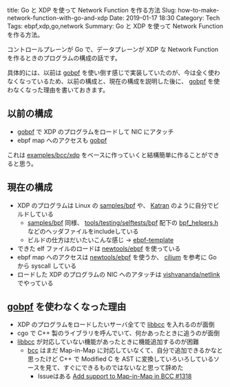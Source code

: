 title: Go と XDP を使って Network Function を作る方法
Slug: how-to-make-network-function-with-go-and-xdp
Date: 2019-01-17 18:30
Category: Tech
Tags: ebpf,xdp,go,network
Summary: Go と XDP を使って Network Function を作る方法。

コントロールプレーンが Go で、データプレーンが XDP な Network Function を作るときのプログラムの構成の話です。

具体的には、以前は [gobpf][1] を使い倒す感じで実装していたのが、今は全く使わなくなっているため、以前の構成と、現在の構成を説明した後に、 [gobpf][1] を使わなくなった理由を書いておきます。

## 以前の構成

* [gobpf][1] で XDP のプログラムをロードして NIC にアタッチ
* ebpf map へのアクセスも [gobpf][1]

これは [examples/bcc/xdp][10] をベースに作っていくと結構簡単に作ることができると思う。

## 現在の構成

* XDP のプログラムは Linux の [samples/bpf][4] や、 [Katran][5] のように自分でビルドしている
    * [samples/bpf][4] 同様、 [tools/testing/selftests/bpf][6] 配下の [bpf_helpers.h][7] などのヘッダファイルをincludeしている
    * ビルドの仕方はだいたいこんな感じ -> [ebpf-template](https://github.com/higebu/ebpf-template)
* できた elf ファイルのロードは [newtools/ebpf][2] を使っている
* ebpf map へのアクセスは [newtools/ebpf][2] を使うか、 [cilium][8] を参考に Go から syscall している
* ロードした XDP のプログラムの NIC へのアタッチは [vishvananda/netlink][9] でやっている

## [gobpf][1] を使わなくなった理由

* XDP のプログラムをロードしたいサーバ全てで [libbcc][3] を入れるのが面倒
* cgo で C++ 製のライブラリを呼んでいて、何かあったときに追うのが面倒
* [libbcc][3] が対応していない機能があったときに機能追加するのが困難
    * [bcc][3] はまだ Map-in-Map に対応していなくて、自分で追加できるかなと思ったけど C++ で Modified C を AST に変換していろいろしているソースを見て、すぐにできるものではないなと思って辞めた
        * Issueはある [Add support to Map-in-Map in BCC #1318](https://github.com/iovisor/bcc/issues/1318)

 [1]: https://github.com/iovisor/gobpf
 [2]: https://github.com/newtools/ebpf
 [3]: https://github.com/iovisor/bcc
 [4]: https://github.com/torvalds/linux/tree/master/samples/bpf
 [5]: https://github.com/facebookincubator/katran
 [6]: https://github.com/torvalds/linux/tree/master/tools/testing/selftests/bpf
 [7]: https://github.com/torvalds/linux/blob/master/tools/testing/selftests/bpf/bpf_helpers.h
 [8]: https://github.com/cilium/cilium/tree/master/pkg/bpf
 [9]: https://github.com/vishvananda/netlink
 [10]: https://github.com/iovisor/gobpf/tree/master/examples/bcc/xdp
